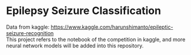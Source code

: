 # Epilepsy Seizure Classification
Data from kaggle: https://www.kaggle.com/harunshimanto/epileptic-seizure-recognition       
This project refers to the notebook of the competition in kaggle, and more neural network models will be added into this repository.
